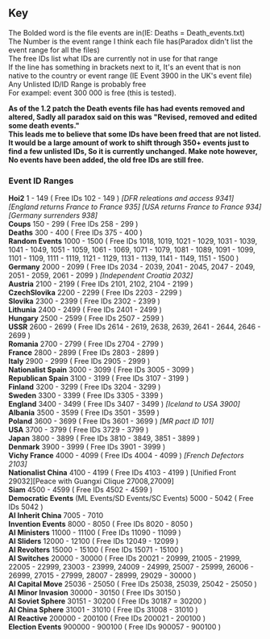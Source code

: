 ##  Key 

The Bolded word is the file events are in(IE: Deaths =
Death_events.txt)  
The Number is the event range I think each file has(Paradox didn't list
the event range for all the files)  
The free IDs list what IDs are currently not in use for that range  
If the line has something in brackets next to it, It's an event that is
non native to the country or event range (IE Event 3900 in the UK's
event file)  
Any Unlisted ID/ID Range is probably free  
For exampel: event 300 000 is free (this is tested).  
  
**As of the 1.2 patch the Death events file has had events removed and
altered, Sadly all paradox said on this was "Revised, removed and edited
some death events."  
This leads me to believe that some IDs have been freed that are not
listed. It would be a large amount of work to shift through 350+ events
just to find a few unlisted IDs, So it is currently unchanged. Make note
however, No events have been added, the old free IDs are still free.**

###  Event ID Ranges 

**Hoi2** 1 - 149 ( Free IDs 102 - 149 ) *\[DFR releations and access
9341\] \[England returns France to France 935\] \[USA returns France to
France 934\]\[Germany surrenders 938\]*  
**Coups** 150 - 299 ( Free IDs 258 - 299 )  
**Deaths** 300 - 400 ( Free IDs 375 - 400 )  
**Random Events** 1000 - 1500 ( Free IDs 1018, 1019, 1021 - 1029, 1031 -
1039, 1041 - 1049, 1051 - 1059, 1061 - 1069, 1071 - 1079, 1081 - 1089,
1091 - 1099, 1101 - 1109, 1111 - 1119, 1121 - 1129, 1131 - 1139, 1141 -
1149, 1151 - 1500 )  
**Germany** 2000 - 2099 ( Free IDs 2034 - 2039, 2041 - 2045, 2047 -
2049, 2051 - 2059, 2061 - 2099 ) *\[Independent Croatia 2032\]*  
**Austria** 2100 - 2199 ( Free IDs 2101, 2102, 2104 - 2199 )  
**CzechSlovika** 2200 - 2299 ( Free IDs 2203 - 2299 )  
**Slovika** 2300 - 2399 ( Free IDs 2302 - 2399 )  
**Lithunia** 2400 - 2499 ( Free IDs 2401 - 2499 )  
**Hungary** 2500 - 2599 ( Free IDs 2507 - 2599 )  
**USSR** 2600 - 2699 ( Free IDs 2614 - 2619, 2638, 2639, 2641 - 2644,
2646 - 2699 )  
**Romania** 2700 - 2799 ( Free IDs 2704 - 2799 )  
**France** 2800 - 2899 ( Free IDs 2803 - 2899 )  
**Italy** 2900 - 2999 ( Free IDs 2905 - 2999 )  
**Nationalist Spain** 3000 - 3099 ( Free IDs 3005 - 3099 )  
**Republican Spain** 3100 - 3199 ( Free IDs 3107 - 3199 )  
**Finland** 3200 - 3299 ( Free IDs 3204 - 3299 )  
**Sweden** 3300 - 3399 ( Free IDs 3305 - 3399 )  
**England** 3400 - 3499 ( Free IDs 3407 - 3499 ) *\[Iceland to USA
3900\]*  
**Albania** 3500 - 3599 ( Free IDs 3501 - 3599 )  
**Poland** 3600 - 3699 ( Free IDs 3601 - 3699 ) *\[MR pact ID 101\]*  
**USA** 3700 - 3799 ( Free IDs 3729 - 3799 )  
**Japan** 3800 - 3899 ( Free IDs 3810 - 3849, 3851 - 3899 )  
**Denmark** 3900 - 3999 ( Free IDs 3901 - 3999 )  
**Vichy France** 4000 - 4099 ( Free IDs 4004 - 4099 ) *\[French
Defectors 2103\]*  
**Nationalist China** 4100 - 4199 ( Free IDs 4103 - 4199 ) \[Unified
Front 29032\]\[Peace with Guangxi Clique 27008,27009\]  
**Siam** 4500 - 4599 ( Free IDs 4502 - 4599 )  
**Democratic Events** (ML Events/SD Events/SC Events) 5000 - 5042 ( Free
IDs 5042 )  
**AI Inherit China** 7005 - 7010  
**Invention Events** 8000 - 8050 ( Free IDs 8020 - 8050 )  
**AI Ministers** 11000 - 11100 ( Free IDs 11090 - 11099 )  
**AI Sliders** 12000 - 12100 ( Free IDs 12049 - 12099 )  
**AI Revolters** 15000 - 15100 ( Free IDs 15071 - 15100 )  
**AI Switches** 20000 - 30000 ( Free IDs 20021 - 20999, 21005 - 21999,
22005 - 22999, 23003 - 23999, 24009 - 24999, 25007 - 25999, 26006 -
26999, 27015 - 27999, 28007 - 28999, 29029 - 30000 )  
**AI Capital Move** 25036 - 25050 ( Free IDs 25038, 25039, 25042 - 25050
)  
**AI Minor Invasion** 30000 - 30150 ( Free IDs 30150 )  
**AI Soviet Sphere** 30151 - 30200 ( Free IDs 30187 = 30200 )  
**AI China Sphere** 31001 - 31010 ( Free IDs 31008 - 31010 )  
**AI Reactive** 200000 - 200100 ( Free IDs 200021 - 200100 )  
**Election Events** 900000 - 900100 ( Free IDs 900057 - 900100 )  
